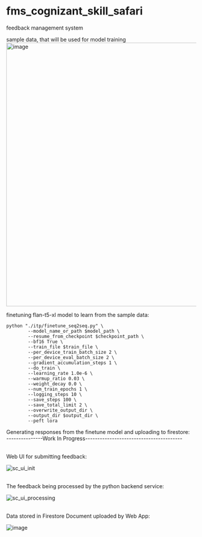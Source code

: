 # fms_cognizant_skill_safari
feedback management system


sample data, that will be used for model training
<img width="700"  alt="image" src="https://github.com/redR0b0t/fms_cognizant/assets/143605527/9a7d9330-299c-4226-863e-3af32d834cc4">


finetuning flan-t5-xl model to learn from the sample data:
```python3
python "./itp/finetune_seq2seq.py" \
        --model_name_or_path $model_path \
        --resume_from_checkpoint $checkpoint_path \
        --bf16 True \
        --train_file $train_file \
        --per_device_train_batch_size 2 \
        --per_device_eval_batch_size 2 \
        --gradient_accumulation_steps 1 \
        --do_train \
        --learning_rate 1.0e-6 \
        --warmup_ratio 0.03 \
        --weight_decay 0.0 \
        --num_train_epochs 1 \
        --logging_steps 10 \
        --save_steps 100 \
        --save_total_limit 2 \
        --overwrite_output_dir \
        --output_dir $output_dir \
        --peft lora
```

Generating responses from the finetune model and uploading to firestore:  
---------------Work In Progress----------------------------------------

<br>
Web UI for submitting feedback:  <br> 

![sc_ui_init](https://github.com/redR0b0t/fms_cognizant/assets/143605527/7c8fa90a-2102-46ba-9bfc-98239946eaf8)


<br>
The feedback being processed by the python backend service:  <br>

![sc_ui_processing](https://github.com/redR0b0t/fms_cognizant/assets/143605527/8b1fd639-747b-4b2e-945b-e89dca21fc46)


<br>
Data stored in Firestore Document uploaded by Web App:<br>

![image](https://github.com/redR0b0t/fms_cognizant/assets/143605527/467c6679-64f5-49a2-a59d-3c0b1e8114be)

